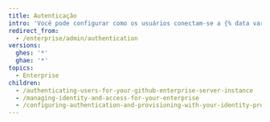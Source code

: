 ```yaml
---
title: Autenticação
intro: 'Você pode configurar como os usuários conectam-se a {% data variables.product.product_name %}.'
redirect_from:
  - /enterprise/admin/authentication
versions:
  ghes: '*'
  ghae: '*'
topics:
  - Enterprise
children:
  - /authenticating-users-for-your-github-enterprise-server-instance
  - /managing-identity-and-access-for-your-enterprise
  - /configuring-authentication-and-provisioning-with-your-identity-provider
---
```


